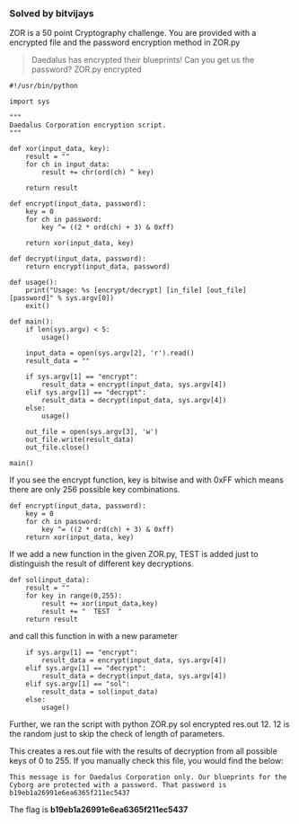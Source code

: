 ### Solved by bitvijays

ZOR is a 50 point Cryptography challenge. You are provided with a encrypted file and the password encryption method in ZOR.py

> Daedalus has encrypted their blueprints! Can you get us the password? 
ZOR.py
encrypted

```
#!/usr/bin/python

import sys

"""
Daedalus Corporation encryption script.
"""

def xor(input_data, key):
    result = ""
    for ch in input_data:
        result += chr(ord(ch) ^ key)

    return result

def encrypt(input_data, password):
    key = 0
    for ch in password:
        key ^= ((2 * ord(ch) + 3) & 0xff)

    return xor(input_data, key)

def decrypt(input_data, password):
    return encrypt(input_data, password)

def usage():
    print("Usage: %s [encrypt/decrypt] [in_file] [out_file] [password]" % sys.argv[0])
    exit()

def main():
    if len(sys.argv) < 5:
        usage()

    input_data = open(sys.argv[2], 'r').read()
    result_data = ""

    if sys.argv[1] == "encrypt":
        result_data = encrypt(input_data, sys.argv[4])
    elif sys.argv[1] == "decrypt":
        result_data = decrypt(input_data, sys.argv[4])
    else:
        usage()

    out_file = open(sys.argv[3], 'w')
    out_file.write(result_data)
    out_file.close()

main()
```

If you see the encrypt function, key is bitwise and with 0xFF which means there are only 256 possible key combinations.
```
def encrypt(input_data, password):
    key = 0
    for ch in password:
        key ^= ((2 * ord(ch) + 3) & 0xff)
    return xor(input_data, key)

```
If we add a new function in the given ZOR.py, TEST is added just to distinguish the result of different key decryptions.
```
def sol(input_data):
    result = ""
    for key in range(0,255):
        result += xor(input_data,key)
        result += "  TEST  "
    return result 
```
and call this function in with a new parameter
```
    if sys.argv[1] == "encrypt":
        result_data = encrypt(input_data, sys.argv[4])
    elif sys.argv[1] == "decrypt":
        result_data = decrypt(input_data, sys.argv[4])
    elif sys.argv[1] == "sol":
        result_data = sol(input_data)
    else:
        usage()
```
Further, we ran the script with python ZOR.py sol encrypted res.out 12. 12 is the random just to skip the check of length of parameters.

This creates a res.out file with the results of decryption from all possible keys of 0 to 255. If you manually check this file, you would find the below:
```
This message is for Daedalus Corporation only. Our blueprints for the Cyborg are protected with a password. That password is b19eb1a26991e6ea6365f211ec5437
```
The flag is **b19eb1a26991e6ea6365f211ec5437**

